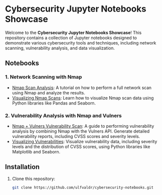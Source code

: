 # Cybersecurity Jupyter Notebooks Showcase

Welcome to the **Cybersecurity Jupyter Notebooks Showcase**! This repository contains a collection of Jupyter notebooks designed to demonstrate various cybersecurity tools and techniques, including network scanning, vulnerability analysis, and data visualization.

## Notebooks

### 1. Network Scanning with Nmap
- [Nmap Scan Analysis](nmap/nmap_scan_analysis.ipynb): A tutorial on how to perform a full network scan using Nmap and analyze the results.
- [Visualizing Nmap Scans](nmap/nmap_network_scan_visualization.ipynb): Learn how to visualize Nmap scan data using Python libraries like Pandas and Seaborn.

### 2. Vulnerability Analysis with Nmap and Vulners
- [Nmap + Vulners Vulnerability Scan](vulnerability-analysis/nmap_vulners_scan.ipynb): A guide to performing vulnerability analysis by combining Nmap with the Vulners API. Generate detailed vulnerability reports, including CVSS scores and severity levels.
- [Visualizing Vulnerabilities](vulnerability-analysis/nmap_vulners_visualization.ipynb): Visualize vulnerability data, including severity levels and the distribution of CVSS scores, using Python libraries like Matplotlib and Seaborn.

## Installation

1. Clone this repository:
   ```bash
   git clone https://github.com/ulfvaldr/cybersecurity-notebooks.git

